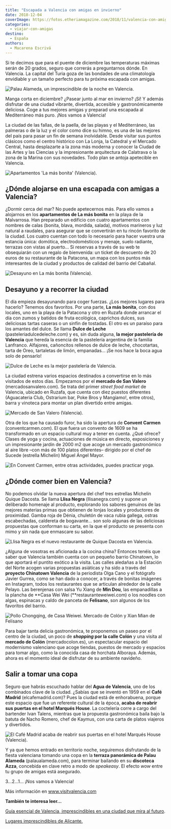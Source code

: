 ```yaml
---
title: "Escapada a Valencia con amigas en invierno"
date: 2018-12-04
coverImage: https://fotos.etheriamagazine.com/2018/11/valencia-con-amigas-Palau-Alameda.jpg
categories: 
  - viajar-con-amigas
destino: 
  - España
authors: 
  - Macarena Escrivá
---
```


Si te decimos que para el puente de diciembre las temperaturas máximas serán de 20 
grados, seguro que correrás a preguntarnos dónde. En Valencia. La capital del Turia goza 
de las bondades de una climatología envidiable y un tamaño perfecto para tu próxima 
escapada con amigas. 

![Palau Alameda, un imprescindible de la noche en Valencia.](https://fotos.etheriamagazine.com/2018/11/valencia-con-amigas-Palau-Alameda.jpg "Palau Alameda, un imprescindible de la noche en Valencia.")

Manga corta en diciembre? ¿Pasear junto al mar en invierno? ¡Sí! Y además disfrutar de 
una ciudad vibrante, divertida, accesible y gastronómicamente deliciosa. Coge a tus 
mejores amigas y preparad una escapada al Mediterráneo más puro. ¡Nos vamos a Valencia! 

La ciudad de las fallas, de la paella, de las playas y el Mediterráneo, las palmeras o 
de la luz y el color como dice su himno, es una de las mejores del país para pasar un 
fin de semana inolvidable. Desde visitar sus puntos clásicos como el centro histórico 
con La Lonja, la Catedral y el Mercado Central, hasta desplazarte a la zona más moderna 
y conocer la Ciudad de las Artes y las Ciencias y la impresionante arquitectura de 
Calatrava o la zona de la Marina con sus novedades. Todo plan se antoja apetecible en 
Valencia. 

![Apartamentos 'La más bonita' (Valencia).](https://fotos.etheriamagazine.com/2018/11/valencia-con-amigas-Apartamentos-La-Mas-Bonita.jpg "Apartamentos 'La más bonita' (Valencia).")

## ¿Dónde alojarse en una escapada con amigas a Valencia?

¿Dormir cerca del mar? No puede apetecernos más. Para ello vamos a alojarnos en los 
**apartamentos de La más bonita** en la playa de la Malvarrosa. Han preparado un 
edificio con cuatro apartamentos con nombres de calas (bonita, blava, mordida, salada), 
motivos marineros y luz natural a raudales, para asegurar que se convertirán en tu 
rincón favorito de la ciudad. Los cuatro cuentan con todo lo necesario para hacer 
vuestra una estancia única: domótica, electrodomésticos y menaje, suelo radiante, 
terrazas con vistas al puerto... Si reservas a través de su web te obsequiarán con un 
regalo de bienvenida: un ticket de descuento de 20 euros de su restaurante de la 
Patacona, un mapa con los puntos más interesantes de la ciudad y productos de calidad 
del barrio del Cabañal. 

![Desayuno en La más bonita (Valencia).](https://fotos.etheriamagazine.com/2018/11/valencia-con-amigas-Desayuno-La-Mas-bonita.jpg "Desayuno en La más bonita (Valencia).")

## Desayuno y a recorrer la ciudad

El día empieza desayunando para coger fuerzas. ¿Los mejores lugares para hacerlo? 
Tenemos dos favoritos. Por una parte, **La más bonita**, con dos locales, uno en la 
playa de la Patacona y otro en Ruzafa donde arrancar el día con zumos y batidos de fruta 
ecológica, caprichos dulces, sus deliciosas tartas caseras o un sinfín de tostadas. El 
otro es un paraíso para los amantes del dulce. Se llama **Dulce de Leche** 
(pasteleriadulcedeleche.com) y es, sin duda alguna, **la mejor pastelería de Valencia** 
que hereda la esencia de la pastelería argentina de la familia Lanfranco. Alfajores, 
cañoncitos rellenos de dulce de leche, chocotartas, tarta de Oreo, tartaletas de limón, 
empanadas... ¡Se nos hace la boca agua solo de pensarlo! 

![Dulce de Leche es la mejor pastelería de Valencia.](https://fotos.etheriamagazine.com/2018/11/valencia-con-amigas-Dulce-de-Leche.jpg "Dulce de Leche es la mejor pastelería de Valencia.")

La ciudad estrena varios espacios destinados a convertirse en lo más visitados de estos 
días. Empezamos por el **mercado de San Valero** (mercadosanvalero.com). Se trata del 
primer _street food market_ de Valencia, ubicado en Ruzafa, que cuenta con diez puestos 
diferentes (Aguacateria Club, Ostrarium bar, Poke Bros y Mangiamo!, entre otros), barra 
y vinoteca para montar un plan divertido entre amigas. 

![Mercado de San Valero (Valencia).](https://fotos.etheriamagazine.com/2018/11/valencia-con-amigas-Mercado-San-Valero.jpg "Mercado de San Valero (Valencia).")

Otra de los que ha causado furor, ha sido la apertura de **Convent Carmen** 
(conventcarmen.com). El que fuera un convento de 1609 se ha transformado en un espacio 
cultural muy a tener en cuenta. ¿Qué ofrece? Clases de yoga y cocina, actuaciones de 
música en directo, exposiciones y un impresionante jardín de 2000 m2 que acoge un 
mercado gastronómico al aire libre –con más de 100 platos diferentes– dirigido por el 
chef de Sucede (estrella Michelin) Miguel Ángel Mayor. 

![En Convent Carmen, entre otras actividades, puedes practicar yoga.](https://fotos.etheriamagazine.com/2018/11/valencia-con-amigas-Convent-Carmen-yoga.jpg "En Convent Carmen, entre otras actividades, puedes practicar yoga.")

## ¿Dónde comer bien en Valencia?

No podemos olvidar la nueva apertura del chef tres estrellas Michelin Quique Dacosta. Se 
llama **Llisa Negra** (llisanegra.com) y supone un deliberado homenaje al producto, 
explorando los sabores genuinos de las mejores materias primas que obtienen de lonjas 
locales y productores de proximidad. Gamba roja de Dénia, chuletón de vaca rubia 
gallega, ostras escabechadas, caldereta de bogavante... son solo algunas de las 
deliciosas propuestas que conforman su carta, en la que el producto se presenta con mimo 
y sin nada que enmascare su sabor. 

![Llisa Negra es el nuevo restaurante de Quique Dacosta en Valencia.](https://fotos.etheriamagazine.com/2018/11/valencia-con-amigas-Llisa-Negra-Quique-Dacosta.jpg "Llisa Negra es el nuevo restaurante de Quique Dacosta en Valencia.")

¿Alguna de vosotras es aficionada a la cocina china? Entonces tenéis que saber que 
Valencia también cuenta con un pequeño barrio Chinatown, lo que aportará el puntito 
exótico a la visita. Las calles aledañas a la Estación del Norte acogen varias 
propuestas asiáticas y ha sido a través del **proyecto Chinatown Valencia** de la 
periodista Olga Cano y el fotógrafo Javier Gurrea, como se han dado a conocer, a través 
de bonitas imágenes en Instagram, todos los restaurantes que se articulan alrededor de 
la calle Pelayo. Las berenjenas con salsa Yu Xiang de **Min Dou**, las empanadillas a la 
plancha de **Casa Wei Wei (**restauranteweiwei.com) o los noodles con algas, espinacas y 
caldo de panceta de **Felisano**, son algunos de los favoritos del barrio. 

![Pollo Chongqing, de Casa Weiwei. Mercado de Colón y Xian Mian de Felisano](https://fotos.etheriamagazine.com/2018/11/comer-en-valencia.jpg "Pollo Chongqing, de Casa Weiwei (Izq.). Mercado de Colón (Dcha. Arr.) y Xian Mian de Felisano (Dcha. Ab.)")

Para bajar tanta delicia gastronómica, te proponemos un paseo por el centro de la 
ciudad, un poco de **_shopping_ por la calle Colón** y una visita al **mercado de 
Colón** (mercadocolon.es), un espectacular espacio del modernismo valenciano que acoge 
tiendas, puestos de mercado y espacios para tomar algo, como la conocida casa de 
horchata Alboraya. Además, ahora es el momento ideal de disfrutar de su ambiente 
navideño. 

## Salir a tomar una copa

Seguro que habrás escuchado hablar del **Agua de Valencia**, uno de los combinados clave 
de la ciudad. ¿Sabías que se inventó en 1959 en el **Café Madrid** (elcafemadrid.com)? 
Pues la ciudad está de enhorabuena, porque este espacio que fue un referente cultural de 
la época, **acaba de reabrir sus puertas en el hotel Marqués House**. La coctelería 
corre a cargo del bartender Ivan Talens, mientras que la propuesta gastronómica baila 
bajo la batuta de Nacho Romero, chef de Kaymus, con una carta de platos viajeros y 
divertidos. 

![El Café Madrid acaba de reabrir sus puertas en el hotel Marqués House (Valencia).](https://fotos.etheriamagazine.com/2018/11/valencia-con-amigas-Cafe-Madrid.jpg "El Café Madrid acaba de reabrir sus puertas en el hotel Marqués House (Valencia).")

Y ya que hemos entrado en territorio noche, seguiremos disfrutando de la fiesta 
valenciana tomando una copa en la **terraza panorámica de Palau Alameda** 
(palaualameda.com), para terminar bailando en su **discoteca Azza**, concebida en clave 
retro a modo de _speakeasy_. El efecto _wow_ entre tu grupo de amigas está asegurado. 

3...2...1... ¡Nos vamos a Valencia! 

Más información en www.visitvalencia.com 

**También te interesa leer...** 

[Guía esencial de Valencia, imprescindibles en una ciudad que mira al 
futuro](https://etheriamagazine.com/2022/10/03/que-ver-valencia/). 

[Lugares imprescindibles de 
Alicante.](https://etheriamagazine.com/2022/08/31/que-ver-alicante/)
